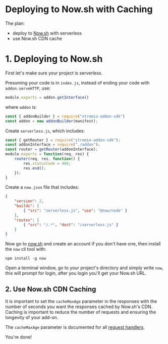 # Deploying to Now.sh with Caching

The plan:
- deploy to [Now.sh](https://now.sh) with serverless
- use Now.sh CDN cache

# 1. Deploying to Now.sh

First let's make sure your project is serverless. 

Presuming your code is in `index.js`, instead of ending your code with `addon.serveHTTP`, use:

```javascript
module.exports = addon.getInterface()
```

where `addon` is:
```javascript
const { addonBuilder } = require("stremio-addon-sdk")
const addon = new addonBuilder(manifest);
```

Create `serverless.js`, which includes:

```javascript
const { getRouter } = require("stremio-addon-sdk");
const addonInterface = require("./addon");
const router = getRouter(addonInterface);
module.exports = function(req, res) {
    router(req, res, function() {
        res.statusCode = 404;
        res.end();
    });
}
```

Create a `now.json` file that includes:

```json
{
    "version": 2,
    "builds": [
        { "src": "serverless.js", "use": "@now/node" }
    ],
    "routes": [
        { "src": "/.*", "dest": "/serverless.js" }
    ]
}
```

Now go to [now.sh](https://now.sh) and create an account if you don't have one, then install the `now` cli tool with:
```
npm install -g now
```

Open a terminal window, go to your project's directory and simply write `now`, this will prompt for login, after you login you'll get your Now.sh URL.


## 2. Use Now.sh CDN Caching

It is important to set the `cacheMaxAge` parameter in the responses with the number of seconds you want the responses cached by Now.sh's CDN. Caching is important to reduce the number of requests and ensuring the longevity of your add-on.

The `cacheMaxAge` parameter is documented for all [request handlers](../api/requests).

You're done!
